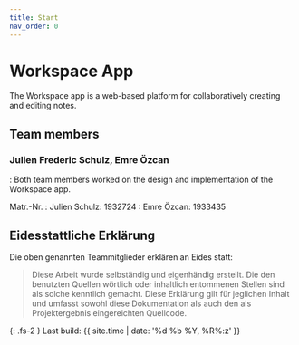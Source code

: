 ```yaml
---
title: Start
nav_order: 0
---
```


# Workspace App

The Workspace app is a web-based platform for collaboratively creating and editing notes.

## Team members

### Julien Frederic Schulz, Emre Özcan


: Both team members worked on the design and implementation of the Workspace app.

Matr.-Nr.
: Julien Schulz: 1932724 
: Emre Özcan: 1933435

## Eidesstattliche Erklärung

Die oben genannten Teammitglieder erklären an Eides statt:

> Diese Arbeit wurde selbständig und eigenhändig erstellt. Die den benutzten Quellen wörtlich oder inhaltlich entommenen Stellen sind als solche kenntlich gemacht. Diese Erklärung gilt für jeglichen Inhalt und umfasst sowohl diese Dokumentation als auch den als Projektergebnis eingereichten Quellcode.

{: .fs-2 }
Last build: {{ site.time | date: '%d %b %Y, %R%:z' }}